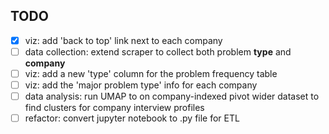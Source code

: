 ## TODO
- [x] viz: add 'back to top' link next to each company
- [ ] data collection: extend scraper to collect both problem **type** and **company**
- [ ] viz: add a new 'type' column for the problem frequency table
- [ ] viz: add the 'major problem type' info for each company
- [ ] data analysis: run UMAP to on company-indexed pivot wider dataset to find clusters for company interview profiles
- [ ] refactor: convert jupyter notebook to .py file for ETL
